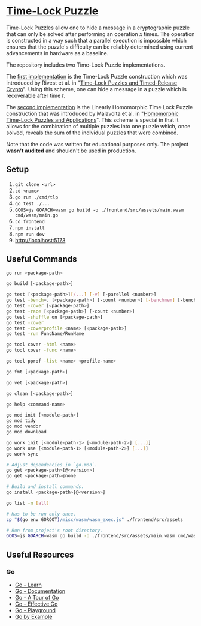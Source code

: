 # [Time-Lock Puzzle](https://pmuens.github.io/time-lock-puzzle)

Time-Lock Puzzles allow one to hide a message in a cryptographic puzzle that can only be solved after performing an operation $x$ times. The operation is constructed in a way such that a parallel execution is impossible which ensures that the puzzle's difficulty can be reliably determined using current advancements in hardware as a baseline.

The repository includes two Time-Lock Puzzle implementations.

The [first implementation](https://pmuens.github.io/time-lock-puzzle/tlp.html) is the Time-Lock Puzzle construction which was introduced by Rivest et al. in "[Time-Lock Puzzles and Timed-Release Crypto](https://people.eecs.berkeley.edu/~daw/papers/timelock.pdf)". Using this scheme, one can hide a message in a puzzle which is recoverable after time $t$.

The [second implementation](https://pmuens.github.io/time-lock-puzzle/lhtlp.html) is the Linearly Homomorphic Time Lock Puzzle construction that was introduced by Malavolta et al. in "[Homomorphic Time-Lock Puzzles and Applications](https://eprint.iacr.org/2019/635.pdf)". This scheme is special in that it allows for the combination of multiple puzzles into one puzzle which, once solved, reveals the sum of the individual puzzles that were combined.

Note that the code was written for educational purposes only. The project **wasn't audited** and shouldn't be used in production.

## Setup

1. `git clone <url>`
2. `cd <name>`
3. `go run ./cmd/tlp`
4. `go test ./...`
5. `GOOS=js GOARCH=wasm go build -o ./frontend/src/assets/main.wasm cmd/wasm/main.go`
6. `cd frontend`
7. `npm install`
8. `npm run dev`
9. [http://localhost:5173](http://localhost:5173)

## Useful Commands

```sh
go run <package-path>

go build [<package-path>]

go test [<package-path>][/...] [-v] [-parellel <number>]
go test -bench=. [<package-path>] [-count <number>] [-benchmem] [-benchtime 2s] [-memprofile <name>]
go test -cover [<package-path>]
go test -race [<package-path>] [-count <number>]
go test -shuffle on [<package-path>]
go test -cover
go test -coverprofile <name> [<package-path>]
go test -run FuncName/RunName

go tool cover -html <name>
go tool cover -func <name>

go tool pprof -list <name> <profile-name>

go fmt [<package-path>]

go vet [<package-path>]

go clean [<package-path>]

go help <command-name>

go mod init [<module-path>]
go mod tidy
go mod vendor
go mod download

go work init [<module-path-1> [<module-path-2>] [...]]
go work use [<module-path-1> [<module-path-2>] [...]]
go work sync

# Adjust dependencies in `go.mod`.
go get <package-path>[@<version>]
go get <package-path>@none

# Build and install commands.
go install <package-path>[@<version>]

go list -m [all]

# Has to be run only once.
cp "$(go env GOROOT)/misc/wasm/wasm_exec.js" ./frontend/src/assets

# Run from project's root directory.
GOOS=js GOARCH=wasm go build -o ./frontend/src/assets/main.wasm cmd/wasm/main.go
```

## Useful Resources

### Go

- [Go - Learn](https://go.dev/learn)
- [Go - Documentation](https://go.dev/doc)
- [Go - A Tour of Go](https://go.dev/tour)
- [Go - Effective Go](https://go.dev/doc/effective_go)
- [Go - Playground](https://go.dev/play)
- [Go by Example](https://gobyexample.com)

